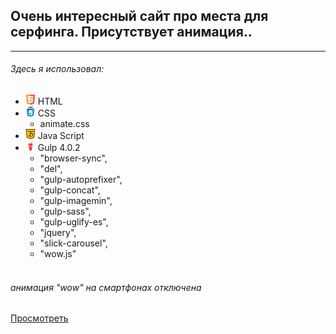 ## Очень интересный сайт про места для серфинга. Присутствует анимация..
***

###### _Здесь я использовал_:

* ![](images/for_readmi/html5.png) HTML
* ![](images/for_readmi/css.png) CSS
  * animate.css 
* ![](images/for_readmi/java-script.png) Java Script
* ![](images/for_readmi/gulp.png) Gulp 4.0.2
  * "browser-sync",
  * "del",
  * "gulp-autoprefixer",
  * "gulp-concat",
  * "gulp-imagemin",
  * "gulp-sass",
  * "gulp-uglify-es",
  * "jquery",
  * "slick-carousel",
  * "wow.js"
  <br>
 ###### анимация "wow" на смартфонах отключена
[Просмотреть](https://rizvandev.github.io/Surf-Spots.com/)
